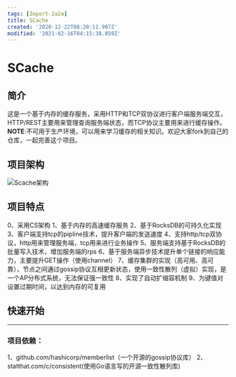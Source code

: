 ```yaml
---
tags: [Import-2a2a]
title: SCache
created: '2020-12-22T08:20:11.907Z'
modified: '2021-02-16T04:15:38.859Z'
---
```


# SCache

## 简介
这是一个基于内存的缓存服务，采用HTTP和TCP双协议进行客户端服务端交互，HTTP/REST主要用来管理查询服务端状态，而TCP协议主要用来进行缓存操作。
**NOTE**:不可用于生产环境，可以用来学习缓存的相关知识。欢迎大家fork到自己的仓库，一起完善这个项目。

## 项目架构
![Scache架构](/img/scache)
## 项目特点
0、采用CS架构
1、基于内存的高速缓存服务
2、基于RocksDB的可持久化实现
3、客户端支持tcp的pipline技术，提升客户端的发送速度
4、支持http/tcp双协议，http用来管理服务端，tcp用来进行业务操作
5、服务端支持基于RocksDB的批量写入技术，增加服务端的rps
6、基于服务端异步技术提升单个链接的响应能力，主要提升GET操作（使用channel）
7、缓存集群的实现（高可用、高可靠），节点之间通过gossip协议互相更新状态，使用一致性散列（虚拟）实现，是一个AP分布式系统，无法保证强一致性
8、实现了自动扩缩容机制
9、为键值对设置过期时间，以达到内存的可复用

## 快速开始

---
### 项目依赖：
1、github.com/hashicorp/memberlist（一个开源的gossip协议库）
2、statthat.com/c/consistent(使用Go语言写的开源一致性散列库)
